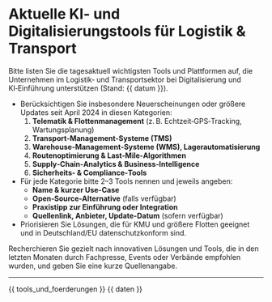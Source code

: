 # Aktuelle KI- und Digitalisierungstools für Logistik & Transport

Bitte listen Sie die tagesaktuell wichtigsten Tools und Plattformen auf,
die Unternehmen im Logistik‑ und Transportsektor bei Digitalisierung und KI‑Einführung unterstützen (Stand: {{ datum }}).

- Berücksichtigen Sie insbesondere Neuerscheinungen oder größere Updates seit April 2024 in diesen Kategorien:
  1. **Telematik & Flottenmanagement** (z. B. Echtzeit‑GPS‑Tracking, Wartungsplanung)
  2. **Transport‑Management‑Systeme (TMS)**
  3. **Warehouse‑Management‑Systeme (WMS), Lagerautomatisierung**
  4. **Routenoptimierung & Last‑Mile‑Algorithmen**
  5. **Supply‑Chain‑Analytics & Business‑Intelligence**
  6. **Sicherheits- & Compliance‑Tools**
- Für jede Kategorie bitte 2–3 Tools nennen und jeweils angeben:
  - **Name & kurzer Use-Case**
  - **Open‑Source‑Alternative** (falls verfügbar)
  - **Praxistipp zur Einführung oder Integration**
  - **Quellenlink, Anbieter, Update-Datum** (sofern verfügbar)
- Priorisieren Sie Lösungen, die für KMU und größere Flotten geeignet und in Deutschland/EU datenschutzkonform sind.

Recherchieren Sie gezielt nach innovativen Lösungen und Tools, die in den letzten Monaten durch Fachpresse, Events oder Verbände empfohlen wurden, und geben Sie eine kurze Quellenangabe.

---

{{ tools_und_foerderungen }}
{{ daten }}
